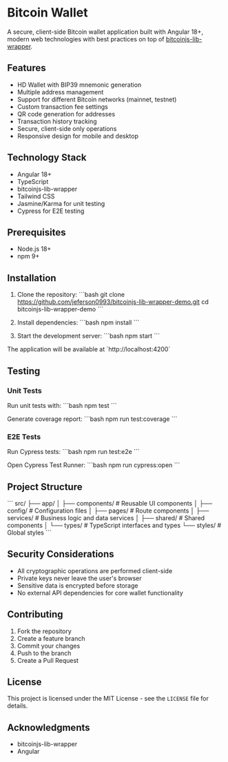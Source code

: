 # Bitcoin Wallet

A secure, client-side Bitcoin wallet application built with Angular 18+, modern web technologies with best practices on top of [bitcoinjs-lib-wrapper](https://www.npmjs.com/package/bitcoinjs-lib-wrapper?activeTab=readme).

## Features

- HD Wallet with BIP39 mnemonic generation
- Multiple address management
- Support for different Bitcoin networks (mainnet, testnet)
- Custom transaction fee settings
- QR code generation for addresses
- Transaction history tracking
- Secure, client-side only operations
- Responsive design for mobile and desktop

## Technology Stack

- Angular 18+
- TypeScript
- bitcoinjs-lib-wrapper
- Tailwind CSS
- Jasmine/Karma for unit testing
- Cypress for E2E testing

## Prerequisites

- Node.js 18+
- npm 9+

## Installation

1. Clone the repository:
\`\`\`bash
git clone https://github.com/jeferson0993/bitcoinjs-lib-wrapper-demo.git
cd bitcoinjs-lib-wrapper-demo
\`\`\`

2. Install dependencies:
\`\`\`bash
npm install
\`\`\`

3. Start the development server:
\`\`\`bash
npm start
\`\`\`

The application will be available at \`http://localhost:4200\`

## Testing

### Unit Tests

Run unit tests with:
\`\`\`bash
npm test
\`\`\`

Generate coverage report:
\`\`\`bash
npm run test:coverage
\`\`\`

### E2E Tests

Run Cypress tests:
\`\`\`bash
npm run test:e2e
\`\`\`

Open Cypress Test Runner:
\`\`\`bash
npm run cypress:open
\`\`\`

## Project Structure

\`\`\`
src/
├── app/
│   ├── components/      # Reusable UI components
│   ├── config/          # Configuration files
│   ├── pages/           # Route components
│   ├── services/        # Business logic and data services
│   ├── shared/          # Shared components
│   └── types/           # TypeScript interfaces and types
└── styles/              # Global styles
\`\`\`

## Security Considerations

- All cryptographic operations are performed client-side
- Private keys never leave the user's browser
- Sensitive data is encrypted before storage
- No external API dependencies for core wallet functionality

## Contributing

1. Fork the repository
2. Create a feature branch
3. Commit your changes
4. Push to the branch
5. Create a Pull Request

## License

This project is licensed under the MIT License - see the `LICENSE` file for details.

## Acknowledgments

- bitcoinjs-lib-wrapper
- Angular